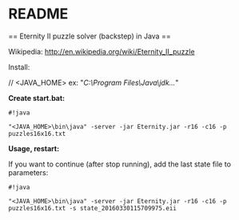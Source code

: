 # README #

== Eternity II puzzle solver (backstep) in Java ==

Wikipedia: http://en.wikipedia.org/wiki/Eternity_II_puzzle

Install:

// <JAVA_HOME> ex: "*C:\Program Files\Java\jdk...*"

**Create start.bat:**

```
#!java

"<JAVA_HOME>\bin\java" -server -jar Eternity.jar -r16 -c16 -p puzzles16x16.txt
```

**Usage, restart:**

If you want to continue (after stop running), add the last state file to parameters:

```
#!java

"<JAVA_HOME>\bin\java" -server -jar Eternity.jar -r16 -c16 -p puzzles16x16.txt -s state_20160330115709975.eii
```
